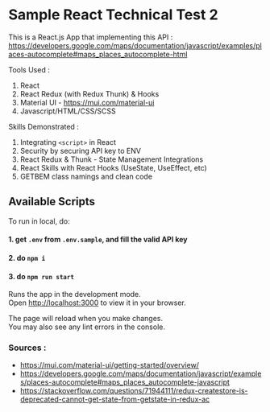 # Sample React Technical Test 2

This is a React.js App that implementing this API : https://developers.google.com/maps/documentation/javascript/examples/places-autocomplete#maps_places_autocomplete-html

Tools Used :

1. React
2. React Redux (with Redux Thunk) & Hooks
3. Material UI - https://mui.com/material-ui
4. Javascript/HTML/CSS/SCSS

Skills Demonstrated :

1. Integrating `<script>` in React
2. Security by securing API key to ENV
3. React Redux & Thunk - State Management Integrations
4. React Skills with React Hooks (UseState, UseEffect, etc)
5. GETBEM class namings and clean code

## Available Scripts

To run in local, do:

#### 1. get `.env` from `.env.sample`, and fill the valid API key

#### 2. do `npm i`

#### 3. do `npm run start`

Runs the app in the development mode.\
Open [http://localhost:3000](http://localhost:3000) to view it in your browser.

The page will reload when you make changes.\
You may also see any lint errors in the console.

### Sources :

- https://mui.com/material-ui/getting-started/overview/
- https://developers.google.com/maps/documentation/javascript/examples/places-autocomplete#maps_places_autocomplete-javascript
- https://stackoverflow.com/questions/71944111/redux-createstore-is-deprecated-cannot-get-state-from-getstate-in-redux-ac
